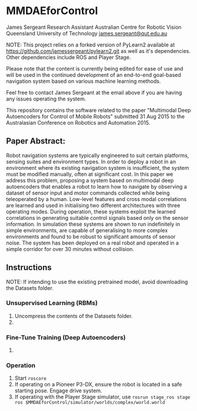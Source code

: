 # MMDAEforControl
James Sergeant
Research Assistant
Australian Centre for Robotic Vision
Queensland University of Technology
james.sergeant@qut.edu.au

NOTE: This project relies on a forked version of PyLearn2 available at https://github.com/jamessergeant/pylearn2.git as well as it's dependencies. Other dependencies include ROS and Player Stage.

Please note that the content is currently being edited for ease of use and will be used in the continued development of an end-to-end goal-based navigation system based on various machine learning methods.

Feel free to contact James Sergeant at the email above if you are having any issues operating the system.

This repository contains the software related to the paper "Multimodal Deep Autoencoders for Control of Mobile Robots" submitted 31 Aug 2015 to the Australasian Conference on Robotics and Automation 2015.

## Paper Abstract:
Robot navigation systems are typically engineered to suit certain platforms, sensing suites and environment types. In order to deploy a robot in an environment where its existing navigation system is insufficient, the system must be modified manually, often at significant cost. In this paper we address this problem, proposing a system based on multimodal deep autoencoders that enables a robot to learn how to navigate by observing a dataset of sensor input and motor commands collected while being teleoperated by a human. Low-level features and cross modal correlations are learned and used in initialising two different architectures with three operating modes. During operation, these systems exploit the learned correlations in generating suitable control signals based only on the sensor information. In simulation these systems are shown to run indefinitely in simple environments, are capable of generalising to more complex environments and found to be robust to significant amounts of sensor noise. The system has been deployed on a real robot and operated in a simple corridor for over 30 minutes without collision.

## Instructions

NOTE: If intending to use the existing pretrained model, avoid downloading the Datasets folder.

### Unsupervised Learning (RBMs)
1. Uncompress the contents of the Datasets folder.
2.

### Fine-Tune Training (Deep Autoencoders)
1.

### Operation
1. Start `roscore`
2. If operating on a Pioneer P3-DX, ensure the robot is located in a safe starting pose. Engage drive system.
3. If operating with the Player Stage simulator, use `rosrun stage_ros stage ros $MMDAEforControl/simulator/worlds/complex/world.world`
